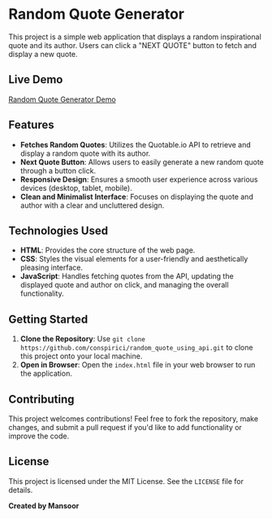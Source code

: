 # Random Quote Generator

This project is a simple web application that displays a random inspirational quote and its author. Users can click a "NEXT QUOTE" button to fetch and display a new quote.

## Live Demo

[Random Quote Generator Demo](https://conspirici.github.io/random_quote_using_api/)

## Features

- **Fetches Random Quotes**: Utilizes the Quotable.io API to retrieve and display a random quote with its author.
- **Next Quote Button**: Allows users to easily generate a new random quote through a button click.
- **Responsive Design**: Ensures a smooth user experience across various devices (desktop, tablet, mobile).
- **Clean and Minimalist Interface**: Focuses on displaying the quote and author with a clear and uncluttered design.

## Technologies Used

- **HTML**: Provides the core structure of the web page.
- **CSS**: Styles the visual elements for a user-friendly and aesthetically pleasing interface.
- **JavaScript**: Handles fetching quotes from the API, updating the displayed quote and author on click, and managing the overall functionality.

## Getting Started

1. **Clone the Repository**: Use `git clone https://github.com/conspirici/random_quote_using_api.git` to clone this project onto your local machine.
2. **Open in Browser**: Open the `index.html` file in your web browser to run the application.

## Contributing

This project welcomes contributions! Feel free to fork the repository, make changes, and submit a pull request if you'd like to add functionality or improve the code.

## License

This project is licensed under the MIT License. See the `LICENSE` file for details.

**Created by Mansoor**
